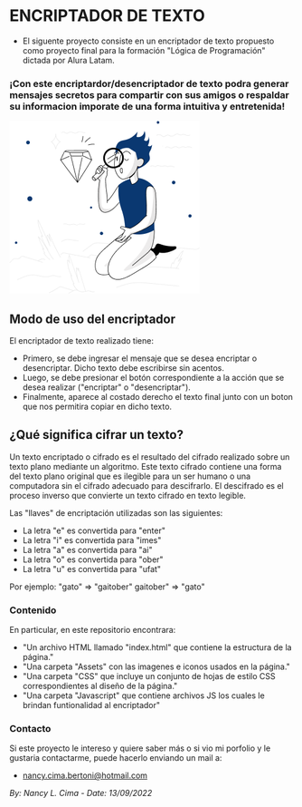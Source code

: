 # ENCRIPTADOR DE TEXTO

- El siguente proyecto consiste en un encriptador de texto propuesto como proyecto final para la formación "Lógica de Programación" dictada por Alura Latam.

### ¡Con este encriptardor/desencriptador de texto podra generar mensajes secretos para compartir con sus amigos o respaldar su informacion imporate de una forma intuitiva y entretenida!

![personaje del encriptador](Assets/personaje.png)

## Modo de uso del encriptador
El encriptador de texto realizado tiene:
- Primero, se debe ingresar el mensaje que se desea encriptar o desencriptar. Dicho texto debe escribirse sin acentos.
- Luego, se debe presionar el botón correspondiente a la acción que se desea realizar ("encriptar" o "desencriptar").
- Finalmente, aparece al costado derecho el texto final junto con un boton que nos permitira copiar en dicho texto.


## ¿Qué significa cifrar un texto?

 Un texto encriptado o cifrado es el resultado del cifrado realizado sobre un texto plano mediante un algoritmo. Este texto cifrado contiene una forma del texto plano original que es ilegible para un ser humano o una computadora sin el cifrado adecuado para descifrarlo. El descifrado es el proceso inverso que convierte un texto cifrado en texto legible.
 
Las "llaves" de encriptación utilizadas son las siguientes:

- La letra "e" es convertida para "enter"
- La letra "i" es convertida para "imes"
- La letra "a" es convertida para "ai"
- La letra "o" es convertida para "ober"
- La letra "u" es convertida para "ufat"

 Por ejemplo:
  "gato" => "gaitober"
  gaitober" => "gato"


### Contenido
En particular, en este repositorio encontrara:
  - "Un archivo HTML llamado "index.html" que contiene la estructura de la página."
  - "Una carpeta "Assets" con las imagenes e iconos usados en la página."
  - "Una carpeta "CSS" que incluye un conjunto de hojas de estilo CSS correspondientes al diseño de la página."
  - "Una carpeta "Javascript" que contiene archivos JS los cuales le brindan funtionalidad al encriptador"


### Contacto
Si este proyecto le intereso y quiere saber más o si vio mi porfolio y le gustaria contactarme, puede hacerlo enviando un mail a:
- nancy.cima.bertoni@hotmail.com


*By: Nancy L. Cima - Date: 13/09/2022*
